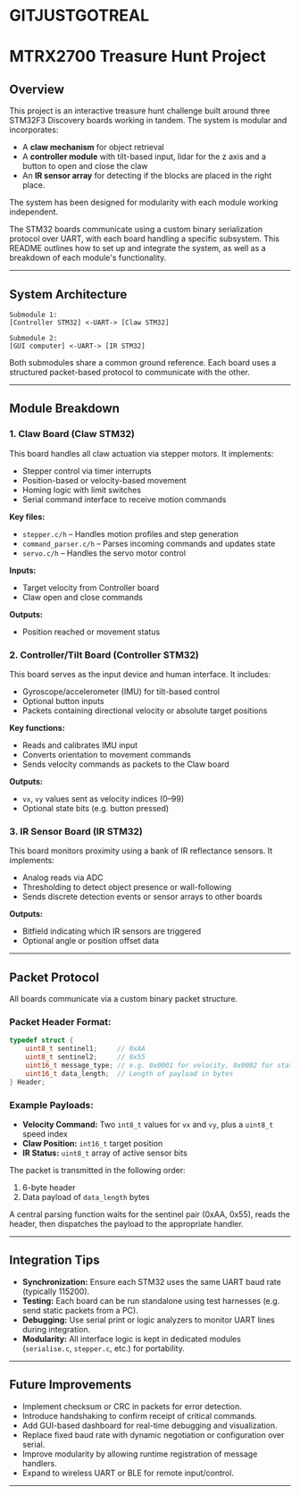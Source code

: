 # GITJUSTGOTREAL
# MTRX2700 Treasure Hunt Project

## Overview

This project is an interactive treasure hunt challenge built around three STM32F3 Discovery boards working in tandem. The system is modular and incorporates:
- A **claw mechanism** for object retrieval
- A **controller module** with tilt-based input, lidar for the z axis and a button to open and close the claw
- An **IR sensor array** for detecting if the blocks are placed in the right place.

The system has been designed for modularity with each module working independent.

The STM32 boards communicate using a custom binary serialization protocol over UART, with each board handling a specific subsystem. This README outlines how to set up and integrate the system, as well as a breakdown of each module's functionality.

---

## System Architecture

```
Submodule 1:
[Controller STM32] <-UART-> [Claw STM32]

Submodule 2:
[GUI computer] <-UART-> [IR STM32]
```


Both submodules share a common ground reference. Each board uses a structured packet-based protocol to communicate with the other.

---

## Module Breakdown

### 1. Claw Board (Claw STM32)
This board handles all claw actuation via stepper motors. It implements:
- Stepper control via timer interrupts
- Position-based or velocity-based movement
- Homing logic with limit switches
- Serial command interface to receive motion commands

**Key files:**
- `stepper.c/h` – Handles motion profiles and step generation
- `command_parser.c/h` – Parses incoming commands and updates state
- `servo.c/h` – Handles the servo motor control

**Inputs:**
- Target velocity from Controller board
- Claw open and close commands

**Outputs:**
- Position reached or movement status

### 2. Controller/Tilt Board (Controller STM32)
This board serves as the input device and human interface. It includes:
- Gyroscope/accelerometer (IMU) for tilt-based control
- Optional button inputs
- Packets containing directional velocity or absolute target positions

**Key functions:**
- Reads and calibrates IMU input
- Converts orientation to movement commands
- Sends velocity commands as packets to the Claw board

**Outputs:**
- `vx`, `vy` values sent as velocity indices (0–99)
- Optional state bits (e.g. button pressed)

### 3. IR Sensor Board (IR STM32)
This board monitors proximity using a bank of IR reflectance sensors. It implements:
- Analog reads via ADC
- Thresholding to detect object presence or wall-following
- Sends discrete detection events or sensor arrays to other boards

**Outputs:**
- Bitfield indicating which IR sensors are triggered
- Optional angle or position offset data

---

## Packet Protocol

All boards communicate via a custom binary packet structure.

### Packet Header Format:
```c
typedef struct {
    uint8_t sentinel1;     // 0xAA
    uint8_t sentinel2;     // 0x55
    uint16_t message_type; // e.g. 0x0001 for velocity, 0x0002 for status
    uint16_t data_length;  // Length of payload in bytes
} Header;
```

### Example Payloads:
- **Velocity Command:** Two `int8_t` values for `vx` and `vy`, plus a `uint8_t` speed index
- **Claw Position:** `int16_t` target position
- **IR Status:** `uint8_t` array of active sensor bits

The packet is transmitted in the following order:
1. 6-byte header
2. Data payload of `data_length` bytes

A central parsing function waits for the sentinel pair (0xAA, 0x55), reads the header, then dispatches the payload to the appropriate handler.

---

## Integration Tips

- **Synchronization:** Ensure each STM32 uses the same UART baud rate (typically 115200).
- **Testing:** Each board can be run standalone using test harnesses (e.g. send static packets from a PC).
- **Debugging:** Use serial print or logic analyzers to monitor UART lines during integration.
- **Modularity:** All interface logic is kept in dedicated modules (`serialise.c`, `stepper.c`, etc.) for portability.

---

## Future Improvements

- Implement checksum or CRC in packets for error detection.
- Introduce handshaking to confirm receipt of critical commands.
- Add GUI-based dashboard for real-time debugging and visualization.
- Replace fixed baud rate with dynamic negotiation or configuration over serial.
- Improve modularity by allowing runtime registration of message handlers.
- Expand to wireless UART or BLE for remote input/control.

---
